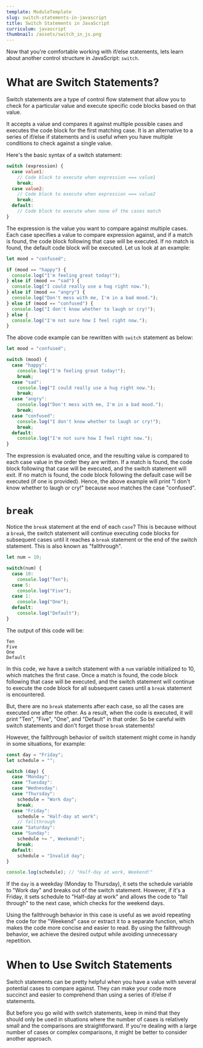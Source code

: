 ```yaml
---
template: ModuleTemplate
slug: switch-statements-in-javascript
title: Switch Statements in JavaScript
curriculum: javascript
thumbnail: /assets/switch_in_js.png
---
```


Now that you're comfortable working with if/else statements, lets learn about another control structure in JavaScript: `switch`.

# What are Switch Statements?

Switch statements are a type of control flow statement that allow you to check for a particular value and execute specific code blocks based on that value.

It accepts a value and compares it against multiple possible cases and executes the code block for the first matching case.
It is an alternative to a series of if/else if statements and is useful when you have multiple conditions to check against a single value.

Here's the basic syntax of a switch statement:

```js
switch (expression) {
  case value1:
    // Code block to execute when expression === value1
    break;
  case value2:
    // Code block to execute when expression === value2
    break;
  default:
    // Code block to execute when none of the cases match
}
```

The expression is the value you want to compare against multiple cases. Each case specifies a value to compare expression against, and if a match is found, the code block following that case will be executed. If no match is found, the default code block will be executed.
Let us look at an example:

```js
let mood = "confused";

if (mood == "happy") {
  console.log("I'm feeling great today!");
} else if (mood == "sad") {
  console.log("I could really use a hug right now.");
} else if (mood == "angry") {
  console.log("Don't mess with me, I'm in a bad mood.");
} else if (mood == "confused") {
  console.log("I don't know whether to laugh or cry!");
} else {
  console.log("I'm not sure how I feel right now.");
}
```

The above code example can be rewritten with `switch` statement as below:

```js
let mood = "confused";

switch (mood) {
  case "happy":
    console.log("I'm feeling great today!");
    break;
  case "sad":
    console.log("I could really use a hug right now.");
    break;
  case "angry":
    console.log("Don't mess with me, I'm in a bad mood.");
    break;
  case "confused":
    console.log("I don't know whether to laugh or cry!");
    break;
  default:
    console.log("I'm not sure how I feel right now.");
}
```

The expression is evaluated once, and the resulting value is compared to each case value in the order they are written.
If a match is found, the code block following that case will be executed, and the switch statement will exit.
If no match is found, the code block following the default case will be executed (if one is provided).
Hence, the above example will print "I don't know whether to laugh or cry!" because `mood` matches the case "confused".

# `break`

Notice the `break` statement at the end of each `case`?
This is because without a `break`, the switch statement will continue executing code blocks for subsequent cases until it reaches a `break` statement or the end of the switch statement.
This is also known as "fallthrough".

```js
let num = 10;

switch(num) {
  case 10:
    console.log("Ten");
  case 5:
    console.log("Five");
  case 1:
    console.log("One");
  default:
    console.log("Default");
}
```

The output of this code will be:

```
Ten
Five
One
Default
```

In this code, we have a switch statement with a `num` variable initialized to 10, which matches the first case.
Once a match is found, the code block following that case will be executed, and the switch statement will continue to execute the code block for all subsequent cases until a `break` statement is encountered.

But, there are no `break` statements after each case, so all the cases are executed one after the other. As a result, when the code is executed, it will print "Ten", "Five", "One", and "Default" in that order. So be careful with switch statements and don't forget those `break` statements!

However, the fallthrough behavior of switch statement might come in handy in some situations, for example:

```js
const day = "Friday";
let schedule = "";

switch (day) {
  case "Monday":
  case "Tuesday":
  case "Wednesday":
  case "Thursday":
    schedule = "Work day";
    break;
  case "Friday":
    schedule = "Half-day at work";
    // fallthrough
  case "Saturday":
  case "Sunday":
    schedule += ", Weekend!";
    break;
  default:
    schedule = "Invalid day";
}

console.log(schedule); // "Half-day at work, Weekend!"
```

If the `day` is a weekday (Monday to Thursday), it sets the schedule variable to "Work day" and breaks out of the switch statement. However, if it's a Friday, it sets schedule to "Half-day at work" and allows the code to "fall through" to the next case, which checks for the weekend days.

Using the fallthrough behavior in this case is useful as we avoid repeating the code for the "Weekend" case or extract it to a separate function, which makes the code more concise and easier to read. By using the fallthrough behavior, we achieve the desired output while avoiding unnecessary repetition.

# When to Use Switch Statements

Switch statements can be pretty helpful when you have a value with several potential cases to compare against.
They can make your code more succinct and easier to comprehend than using a series of if/else if statements.

But before you go wild with switch statements, keep in mind that they should only be used in situations where the number of cases is relatively small and the comparisons are straightforward. If you're dealing with a large number of cases or complex comparisons, it might be better to consider another approach.
